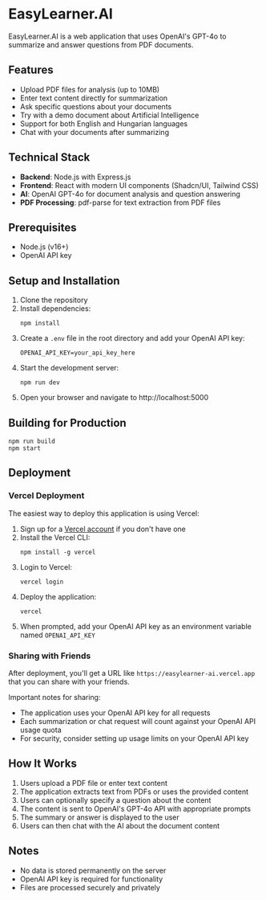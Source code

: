 # EasyLearner.AI

EasyLearner.AI is a web application that uses OpenAI's GPT-4o to summarize and answer questions from PDF documents.

## Features

- Upload PDF files for analysis (up to 10MB)
- Enter text content directly for summarization
- Ask specific questions about your documents
- Try with a demo document about Artificial Intelligence
- Support for both English and Hungarian languages
- Chat with your documents after summarizing

## Technical Stack

- **Backend**: Node.js with Express.js
- **Frontend**: React with modern UI components (Shadcn/UI, Tailwind CSS)
- **AI**: OpenAI GPT-4o for document analysis and question answering
- **PDF Processing**: pdf-parse for text extraction from PDF files

## Prerequisites

- Node.js (v16+)
- OpenAI API key

## Setup and Installation

1. Clone the repository
2. Install dependencies:
   ```
   npm install
   ```
3. Create a `.env` file in the root directory and add your OpenAI API key:
   ```
   OPENAI_API_KEY=your_api_key_here
   ```
4. Start the development server:
   ```
   npm run dev
   ```
5. Open your browser and navigate to http://localhost:5000

## Building for Production

```
npm run build
npm start
```

## Deployment

### Vercel Deployment

The easiest way to deploy this application is using Vercel:

1. Sign up for a [Vercel account](https://vercel.com/signup) if you don't have one
2. Install the Vercel CLI:
   ```
   npm install -g vercel
   ```
3. Login to Vercel:
   ```
   vercel login
   ```
4. Deploy the application:
   ```
   vercel
   ```
5. When prompted, add your OpenAI API key as an environment variable named `OPENAI_API_KEY`

### Sharing with Friends

After deployment, you'll get a URL like `https://easylearner-ai.vercel.app` that you can share with your friends.

Important notes for sharing:
- The application uses your OpenAI API key for all requests
- Each summarization or chat request will count against your OpenAI API usage quota
- For security, consider setting up usage limits on your OpenAI API key

## How It Works

1. Users upload a PDF file or enter text content
2. The application extracts text from PDFs or uses the provided content
3. Users can optionally specify a question about the content
4. The content is sent to OpenAI's GPT-4o API with appropriate prompts
5. The summary or answer is displayed to the user
6. Users can then chat with the AI about the document content

## Notes

- No data is stored permanently on the server
- OpenAI API key is required for functionality
- Files are processed securely and privately